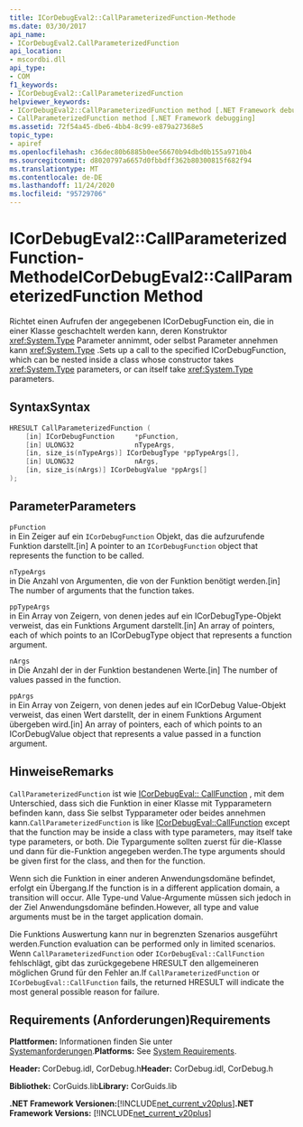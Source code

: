 ```yaml
---
title: ICorDebugEval2::CallParameterizedFunction-Methode
ms.date: 03/30/2017
api_name:
- ICorDebugEval2.CallParameterizedFunction
api_location:
- mscordbi.dll
api_type:
- COM
f1_keywords:
- ICorDebugEval2::CallParameterizedFunction
helpviewer_keywords:
- ICorDebugEval2::CallParameterizedFunction method [.NET Framework debugging]
- CallParameterizedFunction method [.NET Framework debugging]
ms.assetid: 72f54a45-dbe6-4bb4-8c99-e879a27368e5
topic_type:
- apiref
ms.openlocfilehash: c36dec80b6885b0ee56670b94dbd0b155a9710b4
ms.sourcegitcommit: d8020797a6657d0fbbdff362b80300815f682f94
ms.translationtype: MT
ms.contentlocale: de-DE
ms.lasthandoff: 11/24/2020
ms.locfileid: "95729706"
---
```

# <a name="icordebugeval2callparameterizedfunction-method"></a><span data-ttu-id="a4246-102">ICorDebugEval2::CallParameterizedFunction-Methode</span><span class="sxs-lookup"><span data-stu-id="a4246-102">ICorDebugEval2::CallParameterizedFunction Method</span></span>

<span data-ttu-id="a4246-103">Richtet einen Aufrufen der angegebenen ICorDebugFunction ein, die in einer Klasse geschachtelt werden kann, deren Konstruktor <xref:System.Type> Parameter annimmt, oder selbst Parameter annehmen kann <xref:System.Type> .</span><span class="sxs-lookup"><span data-stu-id="a4246-103">Sets up a call to the specified ICorDebugFunction, which can be nested inside a class whose constructor takes <xref:System.Type> parameters, or can itself take <xref:System.Type> parameters.</span></span>  
  
## <a name="syntax"></a><span data-ttu-id="a4246-104">Syntax</span><span class="sxs-lookup"><span data-stu-id="a4246-104">Syntax</span></span>  
  
```cpp  
HRESULT CallParameterizedFunction (  
    [in] ICorDebugFunction     *pFunction,  
    [in] ULONG32               nTypeArgs,  
    [in, size_is(nTypeArgs)] ICorDebugType *ppTypeArgs[],  
    [in] ULONG32               nArgs,  
    [in, size_is(nArgs)] ICorDebugValue *ppArgs[]  
);  
```  
  
## <a name="parameters"></a><span data-ttu-id="a4246-105">Parameter</span><span class="sxs-lookup"><span data-stu-id="a4246-105">Parameters</span></span>  

 `pFunction`  
 <span data-ttu-id="a4246-106">in Ein Zeiger auf ein `ICorDebugFunction` Objekt, das die aufzurufende Funktion darstellt.</span><span class="sxs-lookup"><span data-stu-id="a4246-106">[in] A pointer to an `ICorDebugFunction` object that represents the function to be called.</span></span>  
  
 `nTypeArgs`  
 <span data-ttu-id="a4246-107">in Die Anzahl von Argumenten, die von der Funktion benötigt werden.</span><span class="sxs-lookup"><span data-stu-id="a4246-107">[in] The number of arguments that the function takes.</span></span>  
  
 `ppTypeArgs`  
 <span data-ttu-id="a4246-108">in Ein Array von Zeigern, von denen jedes auf ein ICorDebugType-Objekt verweist, das ein Funktions Argument darstellt.</span><span class="sxs-lookup"><span data-stu-id="a4246-108">[in] An array of pointers, each of which points to an ICorDebugType object that represents a function argument.</span></span>  
  
 `nArgs`  
 <span data-ttu-id="a4246-109">in Die Anzahl der in der Funktion bestandenen Werte.</span><span class="sxs-lookup"><span data-stu-id="a4246-109">[in] The number of values passed in the function.</span></span>  
  
 `ppArgs`  
 <span data-ttu-id="a4246-110">in Ein Array von Zeigern, von denen jedes auf ein ICorDebug Value-Objekt verweist, das einen Wert darstellt, der in einem Funktions Argument übergeben wird.</span><span class="sxs-lookup"><span data-stu-id="a4246-110">[in] An array of pointers, each of which points to an ICorDebugValue object that represents a value passed in a function argument.</span></span>  
  
## <a name="remarks"></a><span data-ttu-id="a4246-111">Hinweise</span><span class="sxs-lookup"><span data-stu-id="a4246-111">Remarks</span></span>  

 <span data-ttu-id="a4246-112">`CallParameterizedFunction` ist wie [ICorDebugEval:: CallFunction](icordebugeval-callfunction-method.md) , mit dem Unterschied, dass sich die Funktion in einer Klasse mit Typparametern befinden kann, dass Sie selbst Typparameter oder beides annehmen kann.</span><span class="sxs-lookup"><span data-stu-id="a4246-112">`CallParameterizedFunction` is like [ICorDebugEval::CallFunction](icordebugeval-callfunction-method.md) except that the function may be inside a class with type parameters, may itself take type parameters, or both.</span></span> <span data-ttu-id="a4246-113">Die Typargumente sollten zuerst für die-Klasse und dann für die-Funktion angegeben werden.</span><span class="sxs-lookup"><span data-stu-id="a4246-113">The type arguments should be given first for the class, and then for the function.</span></span>  
  
 <span data-ttu-id="a4246-114">Wenn sich die Funktion in einer anderen Anwendungsdomäne befindet, erfolgt ein Übergang.</span><span class="sxs-lookup"><span data-stu-id="a4246-114">If the function is in a different application domain, a transition will occur.</span></span> <span data-ttu-id="a4246-115">Alle Type-und Value-Argumente müssen sich jedoch in der Ziel Anwendungsdomäne befinden.</span><span class="sxs-lookup"><span data-stu-id="a4246-115">However, all type and value arguments must be in the target application domain.</span></span>  
  
 <span data-ttu-id="a4246-116">Die Funktions Auswertung kann nur in begrenzten Szenarios ausgeführt werden.</span><span class="sxs-lookup"><span data-stu-id="a4246-116">Function evaluation can be performed only in limited scenarios.</span></span> <span data-ttu-id="a4246-117">Wenn `CallParameterizedFunction` oder `ICorDebugEval::CallFunction` fehlschlägt, gibt das zurückgegebene HRESULT den allgemeineren möglichen Grund für den Fehler an.</span><span class="sxs-lookup"><span data-stu-id="a4246-117">If `CallParameterizedFunction` or `ICorDebugEval::CallFunction` fails, the returned HRESULT will indicate the most general possible reason for failure.</span></span>  
  
## <a name="requirements"></a><span data-ttu-id="a4246-118">Requirements (Anforderungen)</span><span class="sxs-lookup"><span data-stu-id="a4246-118">Requirements</span></span>  

 <span data-ttu-id="a4246-119">**Plattformen:** Informationen finden Sie unter [Systemanforderungen](../../get-started/system-requirements.md).</span><span class="sxs-lookup"><span data-stu-id="a4246-119">**Platforms:** See [System Requirements](../../get-started/system-requirements.md).</span></span>  
  
 <span data-ttu-id="a4246-120">**Header:** CorDebug.idl, CorDebug.h</span><span class="sxs-lookup"><span data-stu-id="a4246-120">**Header:** CorDebug.idl, CorDebug.h</span></span>  
  
 <span data-ttu-id="a4246-121">**Bibliothek:** CorGuids.lib</span><span class="sxs-lookup"><span data-stu-id="a4246-121">**Library:** CorGuids.lib</span></span>  
  
 <span data-ttu-id="a4246-122">**.NET Framework Versionen:**[!INCLUDE[net_current_v20plus](../../../../includes/net-current-v20plus-md.md)]</span><span class="sxs-lookup"><span data-stu-id="a4246-122">**.NET Framework Versions:** [!INCLUDE[net_current_v20plus](../../../../includes/net-current-v20plus-md.md)]</span></span>
